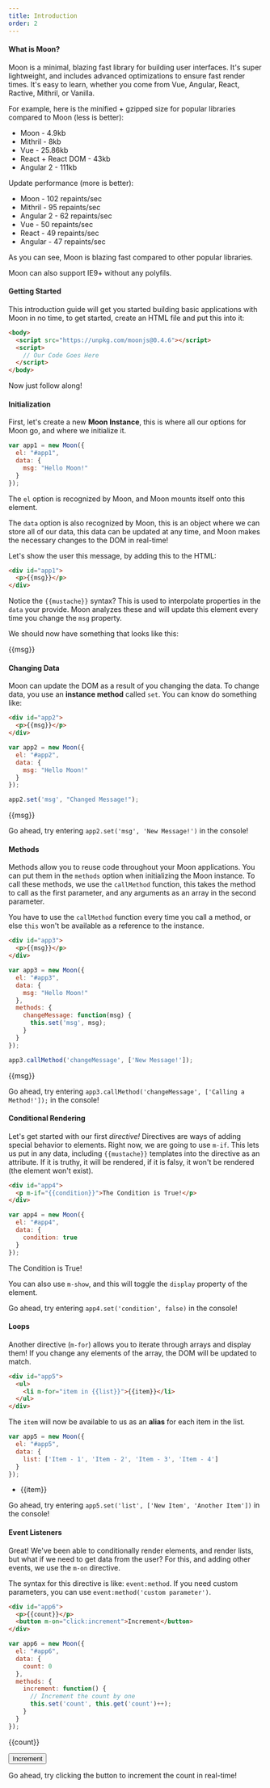 ```yaml
---
title: Introduction
order: 2
---
```


#### What is Moon?

Moon is a minimal, blazing fast library for building user interfaces. It's super lightweight, and includes advanced optimizations to ensure fast render times. It's easy to learn, whether you come from Vue, Angular, React, Ractive, Mithril, or Vanilla.

For example, here is the minified + gzipped size for popular libraries compared to Moon (less is better):

- Moon - 4.9kb
- Mithril - 8kb
- Vue - 25.86kb
- React + React DOM - 43kb
- Angular 2 - 111kb

Update performance (more is better):

- Moon - 102 repaints/sec
- Mithril - 95 repaints/sec
- Angular 2 - 62 repaints/sec
- Vue - 50 repaints/sec
- React - 49 repaints/sec
- Angular - 47 repaints/sec

As you can see, Moon is blazing fast compared to other popular libraries.

Moon can also support IE9+ without any polyfils.

#### Getting Started

This introduction guide will get you started building basic applications with Moon in no time, to get started, create an HTML file and put this into it:

```html
<body>
  <script src="https://unpkg.com/moonjs@0.4.6"></script>
  <script>
    // Our Code Goes Here
  </script>
</body>
```

Now just follow along!

#### Initialization

First, let's create a new **Moon Instance**, this is where all our options for Moon go, and where we initialize it.

```js
var app1 = new Moon({
  el: "#app1",
  data: {
    msg: "Hello Moon!"
  }
});
```

The `el` option is recognized by Moon, and Moon mounts itself onto this element.

The `data` option is also recognized by Moon, this is an object where we can store all of our data, this data can be updated at any time, and Moon makes the necessary changes to the DOM in real-time!

Let's show the user this message, by adding this to the HTML:

```html
<div id="app1">
  <p>{{msg}}</p>
</div>
```

Notice the `{{mustache}}` syntax? This is used to interpolate properties in the `data` your provide. Moon analyzes these and will update this element every time you change the `msg` property.

We should now have something that looks like this:

<div id="app1" class="example">
  <p>{{msg}}</p>
</div>

<script>
  var app1 = new Moon({
    el: "#app1",
    data: {
      msg: "Hello Moon!"
    }
  });
</script>

#### Changing Data

Moon can update the DOM as a result of you changing the data. To change data, you use an **instance method** called `set`. You can know do something like:

```html
<div id="app2">
  <p>{{msg}}</p>
</div>
```

```js
var app2 = new Moon({
  el: "#app2",
  data: {
    msg: "Hello Moon!"
  }
});

app2.set('msg', "Changed Message!");
```

<div id="app2" class="example">
  <p>{{msg}}</p>
</div>

<script>
  var app2 = new Moon({
    el: "#app2",
    data: {
      msg: "Hello Moon!"
    }
  });
  app2.set('msg', "Changed Message!");
</script>

Go ahead, try entering `app2.set('msg', 'New Message!')` in the console!

#### Methods

Methods allow you to reuse code throughout your Moon applications. You can put them in the `methods` option when initializing the Moon instance. To call these methods, we use the `callMethod` function, this takes the method to call as the first parameter, and any arguments as an array in the second parameter.

You have to use the `callMethod` function every time you call a method, or else `this` won't be available as a reference to the instance.

```html
<div id="app3">
  <p>{{msg}}</p>
</div>
```

```js
var app3 = new Moon({
  el: "#app3",
  data: {
    msg: "Hello Moon!"
  },
  methods: {
    changeMessage: function(msg) {
      this.set('msg', msg);
    }
  }
});

app3.callMethod('changeMessage', ['New Message!']);
```

<div id="app3" class="example">
  <p>{{msg}}</p>
</div>

<script>
var app3 = new Moon({
  el: "#app3",
  data: {
    msg: "Hello Moon!"
  },
  methods: {
    changeMessage: function(msg) {
      this.set('msg', msg);
    }
  }
});
app3.callMethod('changeMessage', ['New Message!']);
</script>

Go ahead, try entering `app3.callMethod('changeMessage', ['Calling a Method!']);` in the console!

#### Conditional Rendering

Let's get started with our first _directive!_ Directives are ways of adding special behavior to elements. Right now, we are going to use `m-if`. This lets us put in any data, including `{{mustache}}` templates into the directive as an attribute. If it is truthy, it will be rendered, if it is falsy, it won't be rendered (the element won't exist).

```html
<div id="app4">
  <p m-if="{{condition}}">The Condition is True!</p>
</div>
```

```js
var app4 = new Moon({
  el: "#app4",
  data: {
    condition: true
  }
});
```

<div id="app4" class="example">
  <p m-if="{{condition}}">The Condition is True!</p>
</div>

<script>
var app4 = new Moon({
  el: "#app4",
  data: {
    condition: true
  }
});
</script>

You can also use `m-show`, and this will toggle the `display` property of the element.

Go ahead, try entering `app4.set('condition', false)` in the console!

#### Loops

Another directive (`m-for`) allows you to iterate through arrays and display them! If you change any elements of the array, the DOM will be updated to match.

```html
<div id="app5">
  <ul>
    <li m-for="item in {{list}}">{{item}}</li>
  </ul>
</div>
```

The `item` will now be available to us as an **alias** for each item in the list.

```js
var app5 = new Moon({
  el: "#app5",
  data: {
    list: ['Item - 1', 'Item - 2', 'Item - 3', 'Item - 4']
  }
});
```

<div id="app5" class="example">
  <ul>
    <li m-for="item in {{list}}">{{item}}</li>
  </ul>
</div>

<script>
var app5 = new Moon({
  el: "#app5",
  data: {
    list: ['Item - 1', 'Item - 2', 'Item - 3', 'Item - 4']
  }
});
</script>

Go ahead, try entering `app5.set('list', ['New Item', 'Another Item'])` in the console!

#### Event Listeners

Great! We've been able to conditionally render elements, and render lists, but what if we need to get data from the user? For this, and adding other events, we use the `m-on` directive.

The syntax for this directive is like: `event:method`. If you need custom parameters, you can use `event:method('custom parameter')`.

```html
<div id="app6">
  <p>{{count}}</p>
  <button m-on="click:increment">Increment</button>
</div>
```

```js
var app6 = new Moon({
  el: "#app6",
  data: {
    count: 0
  },
  methods: {
    increment: function() {
      // Increment the count by one
      this.set('count', this.get('count')++);
    }
  }
});
```

<div id="app6" class="example">
  <p>{{count}}</p>
  <button m-on="click:increment">Increment</button>
</div>

<script>
var app6 = new Moon({
  el: "#app6",
  data: {
    count: 0
  },
  methods: {
    increment: function() {
      // Increment the count by one
      var count = this.get('count');
      count++;
      this.set('count', count);
    }
  }
});

</script>

Go ahead, try clicking the button to increment the count in real-time!
